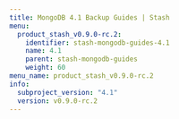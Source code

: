 ```yaml
---
title: MongoDB 4.1 Backup Guides | Stash
menu:
  product_stash_v0.9.0-rc.2:
    identifier: stash-mongodb-guides-4.1
    name: 4.1
    parent: stash-mongodb-guides
    weight: 60
menu_name: product_stash_v0.9.0-rc.2
info:
  subproject_version: "4.1"
  version: v0.9.0-rc.2
---
```


